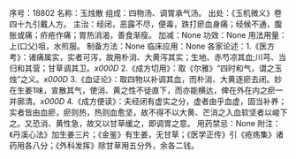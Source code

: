 序号：18802
名称：玉烛散
组成：四物汤、调胃承气汤。
出处：《玉机微义》卷四十九引戴人方。
主治：经闭，恶露不尽，便毒，跌打瘀血身痛；经候不通，腹胀或痛；疥疮作痛；胃热消渴，善食渐瘦。
加减：None
功效：None
用法用量：上(口父)咀，水煎服。
制备方法：None
临床应用：None
各家论述：1.《医方考》：诸痛属实，实者可泻，故用朴消、大黄泻其实；生地、赤芍凉其血;川芎、当归和其营；甘草调其卫。_x000D_
2.《成方切用》：取《尔雅》“四时和气，谓之玉烛”之义。_x000D_
3.《血证论》：取四物以补调其血，而朴消、大黄逐瘀去闭。妙在生姜1味，宣散其气，使消、黄之性不徒直下，而亦能横达，俾在外在内之瘀一并廓清。_x000D_
4.《成方便读》：夫经闭有虚实之分，虚者由乎血虚，固当补养；实者皆由血瘀，瘀则热，热则血愈坚，故不得不以大黄、芒消之入血软坚者以峻下之。又恐消、黄性急，故又以甘草缓之，即调胃之意。
用药禁忌：None
附注：《丹溪心法》加生姜三片；《金鉴》有生姜，无甘草；《医学正传》引《疮疡集》诸药用各八分；《外科发挥》除甘草用五分外，余各二钱。

